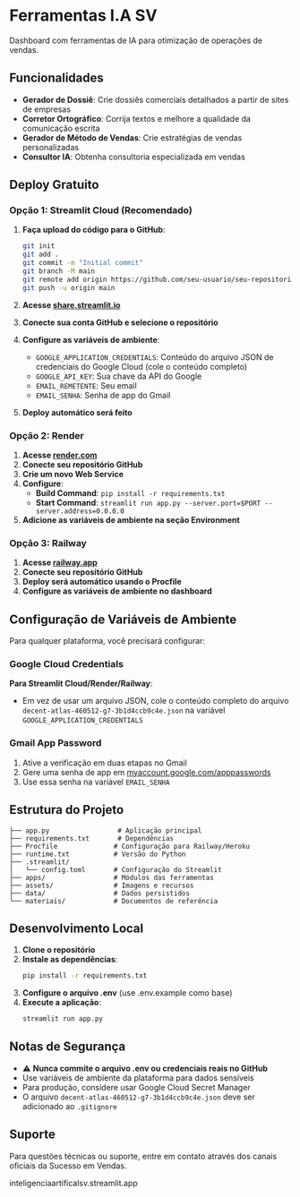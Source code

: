# Ferramentas I.A SV

Dashboard com ferramentas de IA para otimização de operações de vendas.

## Funcionalidades

- **Gerador de Dossiê**: Crie dossiês comerciais detalhados a partir de sites de empresas
- **Corretor Ortográfico**: Corrija textos e melhore a qualidade da comunicação escrita
- **Gerador de Método de Vendas**: Crie estratégias de vendas personalizadas
- **Consultor IA**: Obtenha consultoria especializada em vendas

## Deploy Gratuito

### Opção 1: Streamlit Cloud (Recomendado)

1. **Faça upload do código para o GitHub**:
   ```bash
   git init
   git add .
   git commit -m "Initial commit"
   git branch -M main
   git remote add origin https://github.com/seu-usuario/seu-repositorio.git
   git push -u origin main
   ```

2. **Acesse [share.streamlit.io](https://share.streamlit.io)**

3. **Conecte sua conta GitHub e selecione o repositório**

4. **Configure as variáveis de ambiente**:
   - `GOOGLE_APPLICATION_CREDENTIALS`: Conteúdo do arquivo JSON de credenciais do Google Cloud (cole o conteúdo completo)
   - `GOOGLE_API_KEY`: Sua chave da API do Google
   - `EMAIL_REMETENTE`: Seu email
   - `EMAIL_SENHA`: Senha de app do Gmail

5. **Deploy automático será feito**

### Opção 2: Render

1. **Acesse [render.com](https://render.com)**
2. **Conecte seu repositório GitHub**
3. **Crie um novo Web Service**
4. **Configure**:
   - **Build Command**: `pip install -r requirements.txt`
   - **Start Command**: `streamlit run app.py --server.port=$PORT --server.address=0.0.0.0`
5. **Adicione as variáveis de ambiente na seção Environment**

### Opção 3: Railway

1. **Acesse [railway.app](https://railway.app)**
2. **Conecte seu repositório GitHub**
3. **Deploy será automático usando o Procfile**
4. **Configure as variáveis de ambiente no dashboard**

## Configuração de Variáveis de Ambiente

Para qualquer plataforma, você precisará configurar:

### Google Cloud Credentials

**Para Streamlit Cloud/Render/Railway**:
- Em vez de usar um arquivo JSON, cole o conteúdo completo do arquivo `decent-atlas-460512-g7-3b1d4ccb9c4e.json` na variável `GOOGLE_APPLICATION_CREDENTIALS`

### Gmail App Password

1. Ative a verificação em duas etapas no Gmail
2. Gere uma senha de app em [myaccount.google.com/apppasswords](https://myaccount.google.com/apppasswords)
3. Use essa senha na variável `EMAIL_SENHA`

## Estrutura do Projeto

```
├── app.py                 # Aplicação principal
├── requirements.txt       # Dependências
├── Procfile              # Configuração para Railway/Heroku
├── runtime.txt           # Versão do Python
├── .streamlit/           
│   └── config.toml       # Configuração do Streamlit
├── apps/                 # Módulos das ferramentas
├── assets/               # Imagens e recursos
├── data/                 # Dados persistidos
└── materiais/            # Documentos de referência
```

## Desenvolvimento Local

1. **Clone o repositório**
2. **Instale as dependências**:
   ```bash
   pip install -r requirements.txt
   ```
3. **Configure o arquivo .env** (use .env.example como base)
4. **Execute a aplicação**:
   ```bash
   streamlit run app.py
   ```

## Notas de Segurança

- ⚠️ **Nunca commite o arquivo .env ou credenciais reais no GitHub**
- Use variáveis de ambiente da plataforma para dados sensíveis
- Para produção, considere usar Google Cloud Secret Manager
- O arquivo `decent-atlas-460512-g7-3b1d4ccb9c4e.json` deve ser adicionado ao `.gitignore`

## Suporte

Para questões técnicas ou suporte, entre em contato através dos canais oficiais da Sucesso em Vendas.

inteligenciaartificalsv.streamlit.app
